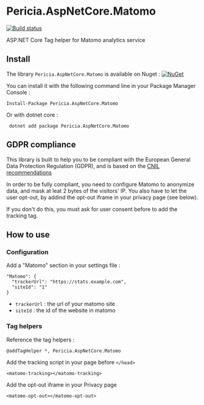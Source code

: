 # Pericia.AspNetCore.Matomo

[![Build status](https://dev.azure.com/glacasa/GithubBuilds/_apis/build/status/Pericia.AspNetCore.Matomo-CI)](https://dev.azure.com/glacasa/GithubBuilds/_build/latest?definitionId=69)

ASP.NET Core Tag helper for Matomo analytics service

## Install

The library `Pericia.AspNetCore.Matomo` is available on Nuget : [![NuGet](https://img.shields.io/nuget/v/Pericia.AspNetCore.Matomo.svg)](https://www.nuget.org/packages/Pericia.AspNetCore.Matomo/)

You can install it with the following command line in your Package Manager Console :

	Install-Package Pericia.AspNetCore.Matomo

Or with dotnet core :

	 dotnet add package Pericia.AspNetCore.Matomo 
	 	 
## GDPR compliance

This library is built to help you to be compliant with the European General Data Protection Regulation (GDPR), and is based on the [CNIL recommendations](https://www.cnil.fr/fr/solutions-pour-les-cookies-de-mesure-daudience)

In order to be fully compliant, you need to configure Matomo to anonymize data, and mask at leat 2 bytes of the visitors' IP. You also have to let the user opt-out, by addind the opt-out iframe in your privacy page (see below).

If you don't do this, you must ask for user consent before to add the tracking tag.

## How to use

### Configuration

Add a "Matomo" section in your settings file :

    "Matomo": {
      "trackerUrl": "https://stats.example.com",
      "siteId": "1"
    }

- `trackerUrl` :  the url of your matomo site
- `siteId` : the id of the website in matomo

### Tag helpers

Reference the tag helpers :

    @addTagHelper *, Pericia.AspNetCore.Matomo

Add the tracking script in your page before `</head>`

    <matomo-tracking></matomo-tracking>

Add the opt-out iframe in your Privacy page

    <matomo-opt-out></matomo-opt-out>